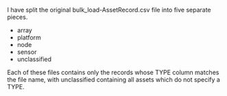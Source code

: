 I have split the original bulk_load-AssetRecord.csv file into five separate pieces.

* array
* platform
* node
* sensor
* unclassified

Each of these files contains only the records whose TYPE column matches the file name, with unclassified containing all assets which do not specify a TYPE.
